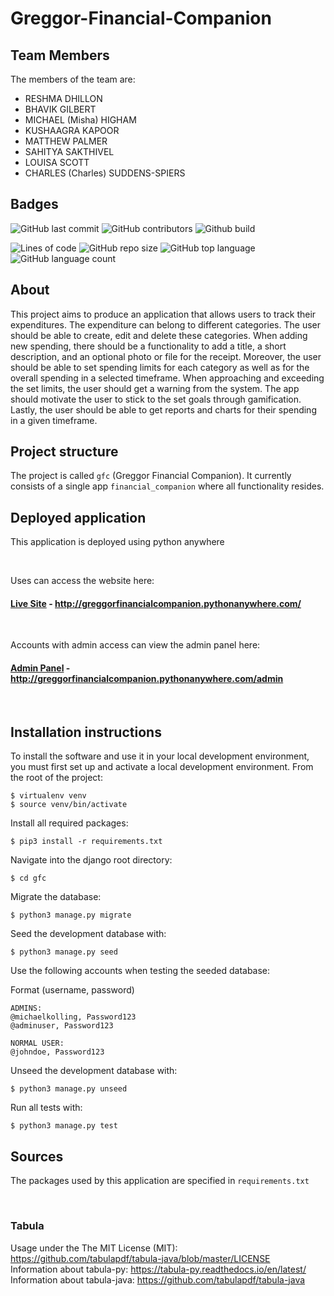 # Greggor-Financial-Companion

## Team Members
The members of the team are:
- RESHMA DHILLON
- BHAVIK GILBERT
- MICHAEL (Misha) HIGHAM
- KUSHAAGRA KAPOOR
- MATTHEW PALMER
- SAHITYA SAKTHIVEL
- LOUISA SCOTT
- CHARLES (Charles) SUDDENS-SPIERS

## Badges
![GitHub last commit](https://img.shields.io/github/last-commit/Bhavik-Gilbert/Greggor-Financial-Companion)
![GitHub contributors](https://img.shields.io/github/contributors/Bhavik-Gilbert/Greggor-Financial-Companion)
![Github build](https://img.shields.io/github/actions/workflow/status/Bhavik-Gilbert/Greggor-Financial-Companion/django.yml)

![Lines of code](https://img.shields.io/tokei/lines/github/Bhavik-Gilbert/Greggor-Financial-Companion)
![GitHub repo size](https://img.shields.io/github/repo-size/Bhavik-Gilbert/Greggor-Financial-Companion)
![GitHub top language](https://img.shields.io/github/languages/top/Bhavik-Gilbert/Greggor-Financial-Companion)
![GitHub language count](https://img.shields.io/github/languages/count/Bhavik-Gilbert/Greggor-Financial-Companion)

## About
This project aims to produce an application that allows users to track their expenditures. The expenditure can belong to different categories. The user should be able to create, edit and delete these categories. When adding new spending, there should be a functionality to add a title, a short description, and an optional photo or file for the receipt. Moreover, the user should be able to set spending limits for each category as well as for the overall spending in a selected timeframe. When approaching and exceeding the set limits, the user should get a warning from the system. The app should motivate the user to stick to the set goals through gamification. Lastly, the user should be able to get reports and charts for their spending in a given timeframe.

## Project structure
The project is called `gfc` (Greggor Financial Companion).  It currently consists of a single app `financial_companion` where all functionality resides.

## Deployed application
This application is deployed using python anywhere

<br>

Uses can access the website here:
#### [Live Site](http://greggorfinancialcompanion.pythonanywhere.com/) - http://greggorfinancialcompanion.pythonanywhere.com/

<br>

Accounts with admin access can view the admin panel here:
#### [Admin Panel](http://greggorfinancialcompanion.pythonanywhere.com/admin) - http://greggorfinancialcompanion.pythonanywhere.com/admin

<br>

## Installation instructions
To install the software and use it in your local development environment, you must first set up and activate a local development environment.  From the root of the project:

```
$ virtualenv venv
$ source venv/bin/activate
```

Install all required packages:

```
$ pip3 install -r requirements.txt
```

Navigate into the django root directory:

```
$ cd gfc
```

Migrate the database:

```
$ python3 manage.py migrate
```

Seed the development database with:

```
$ python3 manage.py seed
```

Use the following accounts when testing the seeded database:

Format (username, password)
```
ADMINS:
@michaelkolling, Password123
@adminuser, Password123

NORMAL USER:
@johndoe, Password123
```


Unseed the development database with:

```
$ python3 manage.py unseed
```

Run all tests with:
```
$ python3 manage.py test
```

## Sources
The packages used by this application are specified in `requirements.txt`

<br />

### Tabula
Usage under the The MIT License (MIT): https://github.com/tabulapdf/tabula-java/blob/master/LICENSE 
<br />
Information about tabula-py: https://tabula-py.readthedocs.io/en/latest/
<br />
Information about tabula-java: https://github.com/tabulapdf/tabula-java

